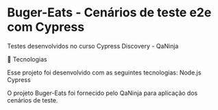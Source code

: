 # Buger-Eats - Cenários de teste e2e com Cypress

Testes desenvolvidos no curso Cypress Discovery - QaNinja

🚀 Tecnologias

Esse projeto foi desenvolvido com as seguintes tecnologias:
    Node.js
    Cypress
    
O projeto Buger-Eats foi fornecido pelo QaNinja para aplicação dos cenários de teste.
